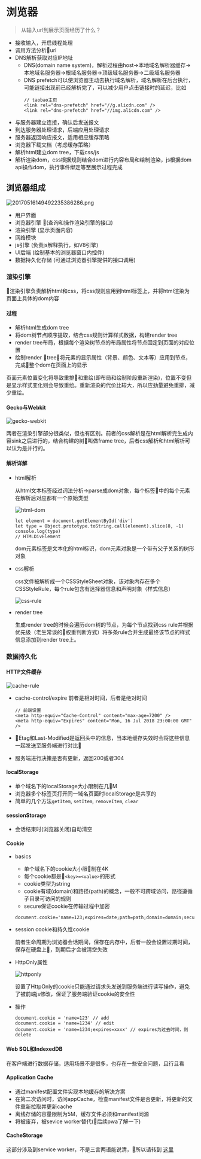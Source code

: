 # 浏览器

> 从输入url到展示页面经历了什么？

- 接收输入，开启线程处理
- 调用方法分析url
- DNS解析获取对应IP地址
  - DNS(domain name system)，解析过程由host->本地域名解析器缓存->本地域名服务器->根域名服务器->顶级域名服务器->二级域名服务器
  - DNS prefetch可以使浏览器主动去执行域名解析，域名解析在后台执行，可能链接出现前已经解析完了，可以减少用户点击链接时的延迟，比如
    ```
    // taobao主页
    <link rel="dns-prefetch" href="//g.alicdn.com" />
    <link rel="dns-prefetch" href="//img.alicdn.com" />
    ```
- 与服务器建立连接，确认后发送报文
- 到达服务器处理请求，后端应用处理请求
- 服务器返回响应报文，适用相应缓存策略
- 浏览器下载文档（考虑缓存策略）
- 解析html建立dom tree，下载css/js
- 解析渲染dom，css根据规则结合dom进行内容布局和绘制渲染，js根据dom api操作dom，执行事件绑定等至展示过程完成

## 浏览器组成

![20170516149492235386286.png](http://opo02jcsr.bkt.clouddn.com/20170516149492235386286.png)

- 用户界面
- 浏览器引擎 (查询和操作渲染引擎的接口)
- 渲染引擎 (显示页面内容)
- 网络模块
- js引擎 (负责js解释执行，如V8引擎)
- UI后端 (绘制基本的浏览器窗口内控件)
- 数据持久化存储 (可通过浏览器引擎提供的接口调用)

### 渲染引擎

渲染引擎负责解析html和css，将css规则应用到html标签上，并将html渲染为页面上具体的dom内容

#### 过程

- 解析html生成dom tree
- 将dom树节点顺序提取，结合css规则计算样式数据，构建render tree
- render tree布局，根据每个渲染树节点的布局属性将节点固定到页面的对应位置
- 绘制render tree，将元素的显示属性（背景、颜色、文本等）应用到节点，完成整个dom在页面上的显示

页面元素位置变化将导致重排和重绘(即布局和绘制阶段重新渲染)，位置不变但是显示样式变化则会导致重绘。重新渲染的代价比较大，所以应劲量避免重排，减少重绘。

#### Gecko与Webkit

![gecko-webkit](http://opo02jcsr.bkt.clouddn.com/7-19-2018,-11:23:12-AM.png)

两者在渲染引擎部分很类似，但也有区别。前者的css解析是在html解析完生成内容sink之后进行的，结合构建的树叫做frame tree，后者css解析和html解析可以认为是并行的。

#### 解析详解

- html解析

  从html文本标签经过词法分析->parse成dom对象，每个标签中的每个元素在解析后对应都有一个原始类型

  ![html-dom](http://opo02jcsr.bkt.clouddn.com/7-19-2018,-11:31:46-AM.png)

  ```
  let element = document.getElementById('div')
  let type = Object.prototype.toString.call(element).slice(8, -1)
  console.log(type)
  // HTMLDivElement
  ```

  dom元素标签是文本化的html标识，dom元素对象是一个带有父子关系的树形对象

- css解析

  css文件被解析成一个CSSStyleSheet对象，该对象内存在多个CSSStyleRule，每个rule包含有选择器信息和声明对象（样式信息）

  ![css-rule](http://opo02jcsr.bkt.clouddn.com/7-19-2018,-11:33:46-AM.png)

- render tree

  生成render tree的时候会遍历dom树的节点，为每个节点找到css rule并根据优先级（老生常谈的权重判断方式）将多条rule合并生成最终该节点的样式信息添加到render tree上。

### 数据持久化

#### HTTP文件缓存

![cache-rule](http://opo02jcsr.bkt.clouddn.com/7-19-2018,-1:10:19-PM.png)

- cache-control/expire 前者是相对时间，后者是绝对时间

  ```
  // 前端设置
  <meta http-equiv="Cache-Control" content="max-age=7200" />
  <meta http-equiv="Expires" content="Mon, 16 Jul 2018 23:00:00 GMT" />
  ```
- Etag和Last-Modified是返回头中的信息，当本地缓存失效时会将这些信息一起发送至服务端进行对比
- 服务端进行决策是否有更新，返回200或者304

#### localStorage

- 单个域名下的localStorage大小限制在几M
- 浏览器多个标签页打开同一域名页面时localStorage是共享的
- 简单的几个方法`getItem`, `setItem`, `removeItem`, `clear`

#### sessionStorage

- 会话结束时(浏览器关闭)自动清空

#### Cookie

- basics

  - 单个域名下的cookie大小限制在4K
  - 每个cookie都是`<key>=<value>`的形式
  - cookie类型为string
  - cookie有域(domain)和路径(path)的概念，一般不可跨域访问，路径遵循子目录可访问的规则
  - secure保证cookie在传输过程中加密

  ```
  document.cookie='name=123;expires=date;path=path;domain=domain;secure'
  ```

- session cookie和持久性cookie

  前者生命周期为浏览器会话期间，保存在内存中，后者一般会设置过期时间，保存在硬盘上，到期后才会被清空失效

- HttpOnly属性

  ![httponly](http://opo02jcsr.bkt.clouddn.com/7-19-2018,-1:39:52-PM.png)

  设置了HttpOnly的cookie只能通过请求头发送到服务端进行读写操作，避免了被前端js修改，保证了服务端验证cookie的安全性

- 操作

  ```
  document.cookie = 'name=123' // add
  document.cookie = 'name=1234' // edit
  document.cookie = 'name=1234;expires=xxxx' // expires为过去时间，则delete
  ```

#### Web SQL和IndexedDB

  在客户端进行数据存储，适用场景不是很多，也存在一些安全问题，且行且看

#### Application Cache

- 通过manifest配置文件实现本地缓存的解决方案
- 在第二次访问时，访问appCache，检查manifest文件是否更新，将更新的文件重新拉取并更新cache
- 离线存储的容量限制为5M，缓存文件必须和manifest同源
- 将被废弃，被sevice worker替代(后续pwa了解一下)

#### CacheStorage

  这部分涉及到service worker，不是三言两语能说清，所以请转到 [这里](serviceworker.md)

